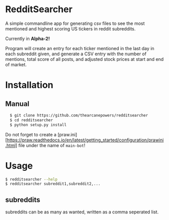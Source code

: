 # RedditSearcher
A simple commandline app for generating csv files to see the most mentioned and highest scoring US tickers in reddit subreddits.

Currently in **Alpha-2!**

Program will create an entry for each ticker mentioned in the last day in each subreddit given, and generate a CSV entry with the number of mentions, total score of all posts, and adjusted stock prices at start and end of market.

# Installation
## Manual
```bash
  $ git clone https://github.com/thearcanepowers/redditsearcher
  $ cd redditsearcher
  $ python setup.py install
```

Do not forget to create a [praw.ini][https://praw.readthedocs.io/en/latest/getting_started/configuration/prawini.html] file under the name of `main-bot`!

# Usage
```bash
$ redditsearcher --help
$ redditsearcher subreddit1,subreddit2,...
```
## subreddits
subreddits can be as many as wanted, written as a comma seperated list.

